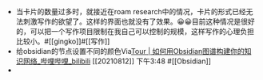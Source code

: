 - 当卡片的数量过多时，就接近在roam research中的情况，卡片的形式已经无法刺激写作的欲望了。这样的界面也就没有了效果。😀😀目前这种情况是很好的，可以把一个写作项目限制在我自己可以控制的规模，这样写作的心理负担比较小。#[[gingko]]#[[写作]]
- 给obsidian的节点设置不同的颜色Via[Tour | 如何用Obsidian图谱构建你的知识网络_哔哩哔哩_bilibili](https://www.bilibili.com/video/BV1kh411Y7hg/) [[20210812]] 下午3:48  #[[Obsidian]]
- 
